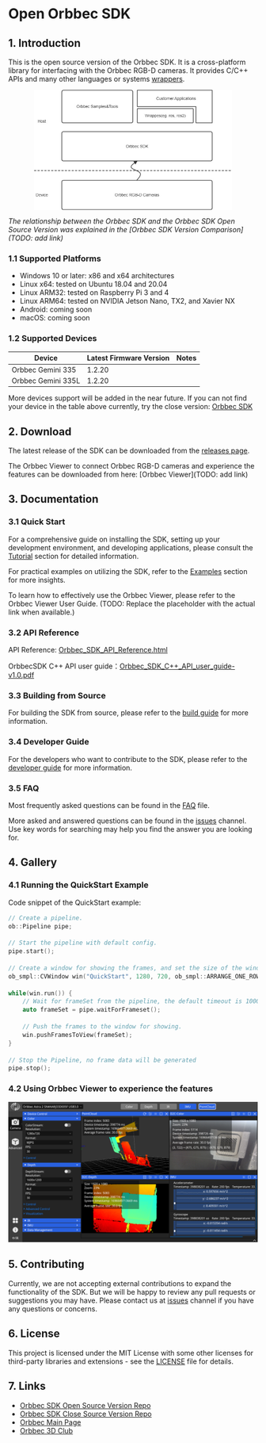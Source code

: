 # Open Orbbec SDK

## 1. Introduction

This is the open source version of the Orbbec SDK. It is a cross-platform library for interfacing with the Orbbec RGB-D cameras. It provides C/C++ APIs and many other languages or systems [wrappers](wrappers/readme.md).

<div align=center>
<img src="docs/resource/Overview.jpg" width="400" align="center" />
</div>


*The relationship between the Orbbec SDK and the Orbbec SDK Open Source Version was explained in the [Orbbec SDK Version Comparison](TODO: add link)*

### 1.1 Supported Platforms

- Windows 10 or later: x86 and x64 architectures
- Linux x64: tested on Ubuntu 18.04 and 20.04
- Linux ARM32: tested on Raspberry Pi 3 and 4
- Linux ARM64: tested on NVIDIA Jetson Nano, TX2, and Xavier NX
- Android: coming soon
- macOS: coming soon

### 1.2 Supported Devices

| Device             | Latest Firmware Version | Notes |
| ------------------ | ----------------------- | ----- |
| Orbbec Gemini 335  | 1.2.20                  |       |
| Orbbec Gemini 335L | 1.2.20                  |       |

More devices support will be added in the near future. If you can not find your device in the table above currently, try the close version: [Orbbec SDK](https://github.com/orbbec/OrbbecSDK)

## 2. Download

The latest release of the SDK can be downloaded from the [releases page](https://github.com/orbbec/OpenOrbbecSDK/releases).

The Orbbec Viewer to connect Orbbec RGB-D cameras and experience the features can be downloaded from here: [Orbbec Viewer](TODO: add link)

## 3. Documentation

### 3.1 Quick Start

For a comprehensive guide on installing the SDK, setting up your development environment, and developing applications, please consult the [Tutorial](docs/tutorial/README.md) section for detailed information.

For practical examples on utilizing the SDK, refer to the [Examples](examples/README.md) section for more insights.

To learn how to effectively use the Orbbec Viewer, please refer to the Orbbec Viewer User Guide. (TODO: Replace the placeholder with the actual link when available.)

### 3.2 API Reference
API Reference: [Orbbec_SDK_API_Reference.html](https://orbbec.github.io/OrbbecSDK/doc/api/English/index.html)

OrbbecSDK C++ API user guide：[Orbbec_SDK_C++_API_user_guide-v1.0.pdf](https://orbbec.github.io/OrbbecSDK/doc/tutorial/English/OrbbecSDK_C++_API_user_guide-v1.0.pdf)

### 3.3 Building from Source
For building the SDK from source, please refer to the [build guide](docs/build/README.md) for more information.

### 3.4 Developer Guide
For the developers who want to contribute to the SDK, please refer to the [developer guide](docs/developer/README.md) for more information.

### 3.5 FAQ
Most frequently asked questions can be found in the [FAQ](docs/FAQ.md) file.

More asked and answered questions can be found in the [issues](https://github.com/orbbec/OpenOrbbecSDK/issues) channel. Use key words for searching may help you find the answer you are looking for.

## 4. Gallery

### 4.1 Running the QuickStart Example
Code snippet of the QuickStart example:
```c++
// Create a pipeline.
ob::Pipeline pipe;

// Start the pipeline with default config.
pipe.start();

// Create a window for showing the frames, and set the size of the window.
ob_smpl::CVWindow win("QuickStart", 1280, 720, ob_smpl::ARRANGE_ONE_ROW);

while(win.run()) {
    // Wait for frameSet from the pipeline, the default timeout is 1000ms.
    auto frameSet = pipe.waitForFrameset();

    // Push the frames to the window for showing.
    win.pushFramesToView(frameSet);
}

// Stop the Pipeline, no frame data will be generated
pipe.stop();
```

### 4.2 Using Orbbec Viewer to experience the features
![Orbbec Viewer](docs/resource/OrbbecViewer.png)

## 5. Contributing
Currently, we are not accepting external contributions to expand the functionality of the SDK. But we will be happy to review any pull requests or suggestions you may have.
Please contact us at [issues](https://github.com/orbbec/OpenOrbbecSDK/issues) channel if you have any questions or concerns.

## 6. License
This project is licensed under the MIT License with some other licenses for third-party libraries and extensions - see the [LICENSE](LICENSE.txt) file for details.

## 7. Links
* [Orbbec SDK Open Source Version Repo](https://github.com/orbbec/OpenOrbbecSDK)
* [Orbbec SDK Close Source Version Repo](https://github.com/orbbec/OrbbecSDK)
* [Orbbec Main Page](https://www.orbbec.com/)
* [Orbbec 3D Club](https://3dclub.orbbec3d.com)